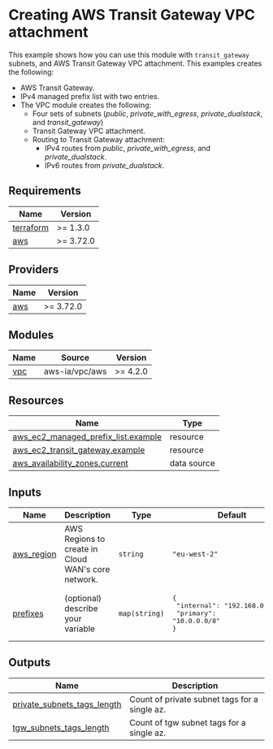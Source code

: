 <!-- BEGIN_TF_DOCS -->
# Creating AWS Transit Gateway VPC attachment

This example shows how you can use this module with `transit_gateway` subnets, and AWS Transit Gateway VPC attachment. This examples creates the following:

* AWS Transit Gateway.
* IPv4 managed prefix list with two entries.
* The VPC module creates the following:
  * Four sets of subnets (*public*, *private\_with\_egress*, *private\_dualstack*, and *transit\_gateway*)
  * Transit Gateway VPC attachment.
  * Routing to Transit Gateway attachment:
    * IPv4 routes from *public*, *private\_with\_egress*, and *private\_dualstack*.
    * IPv6 routes from *private\_dualstack*.

## Requirements

| Name | Version |
|------|---------|
| <a name="requirement_terraform"></a> [terraform](#requirement\_terraform) | >= 1.3.0 |
| <a name="requirement_aws"></a> [aws](#requirement\_aws) | >= 3.72.0 |

## Providers

| Name | Version |
|------|---------|
| <a name="provider_aws"></a> [aws](#provider\_aws) | >= 3.72.0 |

## Modules

| Name | Source | Version |
|------|--------|---------|
| <a name="module_vpc"></a> [vpc](#module\_vpc) | aws-ia/vpc/aws | >= 4.2.0 |

## Resources

| Name | Type |
|------|------|
| [aws_ec2_managed_prefix_list.example](https://registry.terraform.io/providers/hashicorp/aws/latest/docs/resources/ec2_managed_prefix_list) | resource |
| [aws_ec2_transit_gateway.example](https://registry.terraform.io/providers/hashicorp/aws/latest/docs/resources/ec2_transit_gateway) | resource |
| [aws_availability_zones.current](https://registry.terraform.io/providers/hashicorp/aws/latest/docs/data-sources/availability_zones) | data source |

## Inputs

| Name | Description | Type | Default | Required |
|------|-------------|------|---------|:--------:|
| <a name="input_aws_region"></a> [aws\_region](#input\_aws\_region) | AWS Regions to create in Cloud WAN's core network. | `string` | `"eu-west-2"` | no |
| <a name="input_prefixes"></a> [prefixes](#input\_prefixes) | (optional) describe your variable | `map(string)` | <pre>{<br>  "internal": "192.168.0.0/16",<br>  "primary": "10.0.0.0/8"<br>}</pre> | no |

## Outputs

| Name | Description |
|------|-------------|
| <a name="output_private_subnets_tags_length"></a> [private\_subnets\_tags\_length](#output\_private\_subnets\_tags\_length) | Count of private subnet tags for a single az. |
| <a name="output_tgw_subnets_tags_length"></a> [tgw\_subnets\_tags\_length](#output\_tgw\_subnets\_tags\_length) | Count of tgw subnet tags for a single az. |
<!-- END_TF_DOCS -->